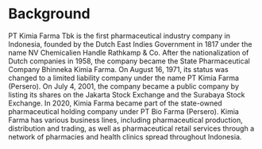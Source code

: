 # Background
PT Kimia Farma Tbk is the first pharmaceutical industry company in Indonesia, founded by the Dutch East Indies Government in 1817 under the name NV Chemicalien Handle Rathkamp & Co.
After the nationalization of Dutch companies in 1958, the company became the State Pharmaceutical Company Bhinneka Kimia Farma. On August 16, 1971, its status was changed to a limited liability company under the name PT Kimia Farma (Persero). On July 4, 2001, the company became a public company by listing its shares on the Jakarta Stock Exchange and the Surabaya Stock Exchange. In 2020, Kimia Farma became part of the state-owned pharmaceutical holding company under PT Bio Farma (Persero).
Kimia Farma has various business lines, including pharmaceutical production, distribution and trading, as well as pharmaceutical retail services through a network of pharmacies and health clinics spread throughout Indonesia.
